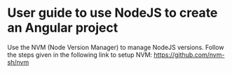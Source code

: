 # User guide to use NodeJS to create an Angular project

Use the NVM (Node Version Manager) to manage NodeJS versions.
Follow the steps given in the following link to setup NVM:
https://github.com/nvm-sh/nvm


